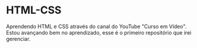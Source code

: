# HTML-CSS
 Aprendendo HTML e CSS através do canal do YouTube "Curso em Vídeo".
 Estou avançando bem no aprendizado, esse é o primeiro repositório que irei gerenciar.


